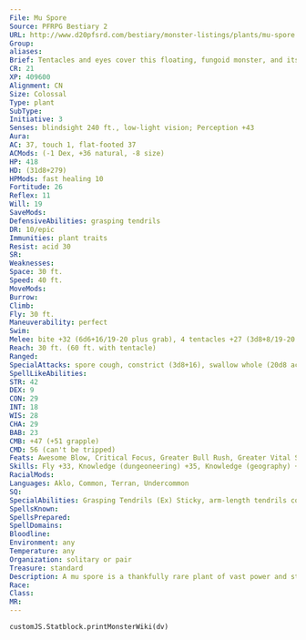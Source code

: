 ```yaml
---
File: Mu Spore
Source: PFRPG Bestiary 2
URL: http://www.d20pfsrd.com/bestiary/monster-listings/plants/mu-spore
Group: 
aliases: 
Brief: Tentacles and eyes cover this floating, fungoid monster, and its vast mouth opens like a toothy cavern.
CR: 21
XP: 409600
Alignment: CN
Size: Colossal
Type: plant
SubType: 
Initiative: 3
Senses: blindsight 240 ft., low-light vision; Perception +43
Aura: 
AC: 37, touch 1, flat-footed 37
ACMods: (-1 Dex, +36 natural, -8 size)
HP: 418
HD: (31d8+279)
HPMods: fast healing 10
Fortitude: 26
Reflex: 11
Will: 19
SaveMods: 
DefensiveAbilities: grasping tendrils
DR: 10/epic
Immunities: plant traits
Resist: acid 30
SR: 
Weaknesses: 
Space: 30 ft.
Speed: 40 ft.
MoveMods: 
Burrow: 
Climb: 
Fly: 30 ft.
Maneuverability: perfect
Swim: 
Melee: bite +32 (6d6+16/19-20 plus grab), 4 tentacles +27 (3d8+8/19-20 plus grab)
Reach: 30 ft. (60 ft. with tentacle)
Ranged: 
SpecialAttacks: spore cough, constrict (3d8+16), swallow whole (20d8 acid, AC 28, 41 hp)
SpellLikeAbilities: 
STR: 42
DEX: 9
CON: 29
INT: 18
WIS: 28
CHA: 29
BAB: 23
CMB: +47 (+51 grapple)
CMD: 56 (can't be tripped)
Feats: Awesome Blow, Critical Focus, Greater Bull Rush, Greater Vital Strike, Improved Bull Rush, Improved Critical (bite), Improved Critical (tentacles), Improved Initiative, Improved Lightning Reflexes, Improved Vital Strike, Lightning Reflexes, Power Attack, Staggering Critical, Vital Strike, Weapon Focus (bite), Weapon Focus (tentacles)
Skills: Fly +33, Knowledge (dungeoneering) +35, Knowledge (geography) +35, Knowledge (nature) +35, Perception +43, Sense Motive +40
RacialMods: 
Languages: Aklo, Common, Terran, Undercommon
SQ: 
SpecialAbilities: Grasping Tendrils (Ex) Sticky, arm-length tendrils cover a mu spore. A mu spore can use these tendrils to attempt a grab as an immediate action when an adjacent creature hits it with a melee attack. As it is only using the tendrils (instead of conducting the grapple normally), it takes a -20 penalty to its CMB to make and maintain the grapple (+31 CMB with tendrils). The mu spore does not gain the grappled condition while grappling a creature with its tendrils.  Spore Cough (Su) Once every 1d4 rounds as a standard action, a mu spore can release a cloud of burrowing spores in a 100- foot cone. The burrowing spores deal 20d8 points of damage to all creatures and wooden structures in the area, or half damage to any creatures that make a DC 34 Reflex save. Plants and plant creatures are immune to this damage. The save DC is Constitution-based.
SpellsKnown: 
SpellsPrepared: 
SpellDomains: 
Bloodline: 
Environment: any
Temperature: any
Organization: solitary or pair
Treasure: standard
Description: A mu spore is a thankfully rare plant of vast power and strange intellect. The smallest of mu spores (such as the one presented here) are never less than a hundred feet long from tentacle tip to tentacle tip, and weigh a minimum of 200,000 pounds. Yet despite their vast bulk, mu spores are capable of flying with an uncommon grace, venting jets of foul-smelling spores to guide their flight through the air.  Mu spores dwell in vast caverns, but sometimes drift up to the surface through immense pits or tunnels-they have no fear of sunlight, but prefer nocturnal habits. Mu spores are more than just ravenous eaters of nations-they possess uncommon intellects, and if peaceful contact can be made, their knowledge can be quite valuable. Even more valuable, to many debased alchemists, are the strange secretions and spores they emit, for these rare materials can be brewed into the strangest of drugs and elixirs.
Race: 
Class: 
MR: 
---
```

```dataviewjs
customJS.Statblock.printMonsterWiki(dv)
```
